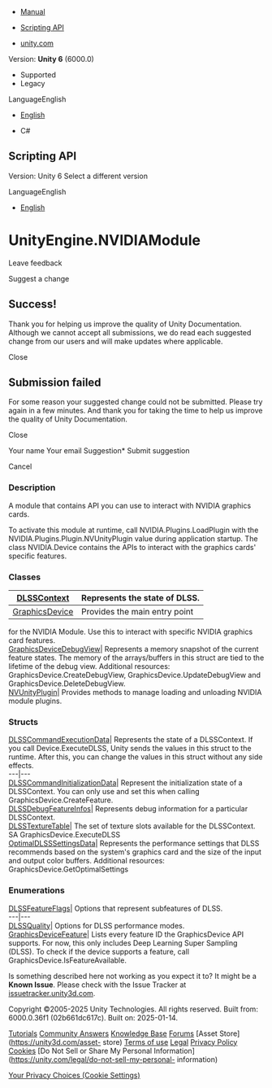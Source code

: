 [ ]()

  * [Manual](../Manual/index.html)
  * [Scripting API](../ScriptReference/index.html)

  * [unity.com](https://unity.com/)

Version: **Unity 6** (6000.0)

  * Supported
  * Legacy

LanguageEnglish

  * [English]()

  * C#

[ ](https://docs.unity3d.com)

## Scripting API

Version: Unity 6 Select a different version

LanguageEnglish

  * [English]()

# UnityEngine.NVIDIAModule

Leave feedback

Suggest a change

## Success!

Thank you for helping us improve the quality of Unity Documentation. Although
we cannot accept all submissions, we do read each suggested change from our
users and will make updates where applicable.

Close

## Submission failed

For some reason your suggested change could not be submitted. Please <a>try
again</a> in a few minutes. And thank you for taking the time to help us
improve the quality of Unity Documentation.

Close

Your name Your email Suggestion* Submit suggestion

Cancel

[ ]()

### Description

A module that contains API you can use to interact with NVIDIA graphics cards.

To activate this module at runtime, call NVIDIA.Plugins.LoadPlugin with the
NVIDIA.Plugins.Plugin.NVUnityPlugin value during application startup. The
class NVIDIA.Device contains the APIs to interact with the graphics cards'
specific features.

### Classes

[DLSSContext](NVIDIA.DLSSContext.html)| Represents the state of DLSS.  
---|---  
[GraphicsDevice](NVIDIA.GraphicsDevice.html)| Provides the main entry point
for the NVIDIA Module. Use this to interact with specific NVIDIA graphics card
features.  
[GraphicsDeviceDebugView](NVIDIA.GraphicsDeviceDebugView.html)| Represents a
memory snapshot of the current feature states. The memory of the
arrays/buffers in this struct are tied to the lifetime of the debug view.
Additional resources: GraphicsDevice.CreateDebugView,
GraphicsDevice.UpdateDebugView and GraphicsDevice.DeleteDebugView.  
[NVUnityPlugin](NVIDIA.NVUnityPlugin.html)| Provides methods to manage loading
and unloading NVIDIA module plugins.  
  
### Structs

[DLSSCommandExecutionData](NVIDIA.DLSSCommandExecutionData.html)| Represents
the state of a DLSSContext. If you call Device.ExecuteDLSS, Unity sends the
values in this struct to the runtime. After this, you can change the values in
this struct without any side effects.  
---|---  
[DLSSCommandInitializationData](NVIDIA.DLSSCommandInitializationData.html)|
Represent the initialization state of a DLSSContext. You can only use and set
this when calling GraphicsDevice.CreateFeature.  
[DLSSDebugFeatureInfos](NVIDIA.DLSSDebugFeatureInfos.html)| Represents debug
information for a particular DLSSContext.  
[DLSSTextureTable](NVIDIA.DLSSTextureTable.html)| The set of texture slots
available for the DLSSContext. SA GraphicsDevice.ExecuteDLSS  
[OptimalDLSSSettingsData](NVIDIA.OptimalDLSSSettingsData.html)| Represents the
performance settings that DLSS recommends based on the system's graphics card
and the size of the input and output color buffers. Additional resources:
GraphicsDevice.GetOptimalSettings  
  
### Enumerations

[DLSSFeatureFlags](NVIDIA.DLSSFeatureFlags.html)| Options that represent
subfeatures of DLSS.  
---|---  
[DLSSQuality](NVIDIA.DLSSQuality.html)| Options for DLSS performance modes.  
[GraphicsDeviceFeature](NVIDIA.GraphicsDeviceFeature.html)| Lists every
feature ID the GraphicsDevice API supports. For now, this only includes Deep
Learning Super Sampling (DLSS). To check if the device supports a feature,
call GraphicsDevice.IsFeatureAvailable.  
  
Is something described here not working as you expect it to? It might be a
**Known Issue**. Please check with the Issue Tracker at
[issuetracker.unity3d.com](https://issuetracker.unity3d.com).

Copyright ©2005-2025 Unity Technologies. All rights reserved. Built from:
6000.0.36f1 (02b661dc617c). Built on: 2025-01-14.

[Tutorials](https://unity3d.com/learn) [Community
Answers](https://answers.unity3d.com) [Knowledge
Base](https://support.unity3d.com/hc/en-us)
[Forums](https://forum.unity3d.com) [Asset Store](https://unity3d.com/asset-
store) [Terms of use](https://docs.unity3d.com/Manual/TermsOfUse.html)
[Legal](https://unity.com/legal) [Privacy
Policy](https://unity.com/legal/privacy-policy)
[Cookies](https://unity.com/legal/cookie-policy) [Do Not Sell or Share My
Personal Information](https://unity.com/legal/do-not-sell-my-personal-
information)

[Your Privacy Choices (Cookie Settings)](javascript:void\(0\);)

